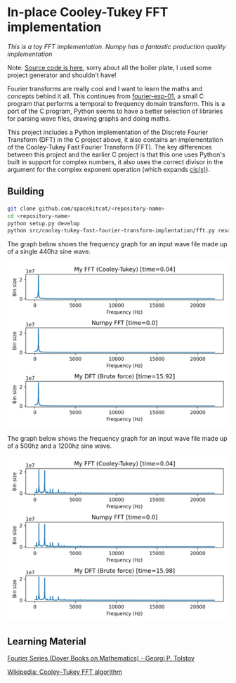 # In-place Cooley-Tukey FFT implementation

*This is a toy FFT implementation. Numpy has a fantastic production quality implementation*

Note: [Source code is here](https://github.com/spacekitcat/cooley-tukey-fast-fourier-transform/blob/master/src/fourier_exp_000/fft.py), sorry about all the boiler plate, I used some project generator and shouldn't have!

Fourier transforms are really cool and I want to learn the maths and concepts behind it all. This continues from [fourier-exp-01](https://github.com/spacekitcat/fourier-exp-01), a small C program that performs a temporal to frequency domain transform. This is a port of the C program, Python seems to have a better selection of libraries for parsing wave files, drawing graphs and doing maths.

This project includes a Python implementation of the Discrete Fourier Transform (DFT) in the C project above, it also contains an
implementation of the Cooley-Tukey Fast Fourier Transform (FFT). The key differences between this project and the earlier C project is that this one uses Python's built in support for complex numbers, it also uses the correct divisor in the argument for the complex exponent operation (which expands [cis(x)](https://en.wikipedia.org/wiki/Cis_(mathematics))).

## Building

```bash
git clone github.com/spacekitcat/<repository-name>
cd <repository-name>
python setup.py develop
python src/cooley-tukey-fast-fourier-transform-implentation/fft.py resources/440hz.wav
```

The graph below shows the frequency graph for an input wave file made up of a single 440hz sine wave.

![A graph with the frequencies from 0hz to 20050hz plotted along the x-axis (the frequency domain) and the magnitude plotted along the y-axis (the amplitude or magnitude, i.e. the contribution this frequency makes to the signal). The graph spikes at 440hz, showing 440hz as the dominant frequency](docs/440hz-example.png)

The graph below shows the frequency graph for an input wave file made up of a 500hz and a 1200hz sine wave.

![A graph with the frequencies from 0hz to 20050hz plotted along the x-axis (the frequency domain) and the magnitude plotted along the y-axis (the amplitude or magnitude, i.e. the contribution this frequency makes to the signal). The graph spikes at 500hz and 1200hz, showing 500hz and 1200hz as the dominant frequencies](docs/500hz-1200hz-example.png)

## Learning Material

[Fourier Series (Dover Books on Mathematics) - Georgi P. Tolstov](https://www.amazon.co.uk/gp/product/B008TVG4ES/ref=ppx_yo_dt_b_d_asin_title_o01?ie=UTF8&psc=1)

[Wikipedia: Cooley–Tukey FFT algorithm](https://en.wikipedia.org/wiki/Cooley%E2%80%93Tukey_FFT_algorithm)
